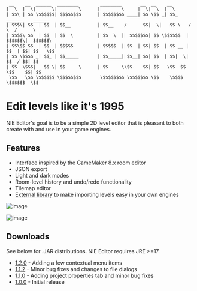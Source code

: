 ```
 __    __  ______  ________        ________       __  __    __                         
|  \  |  \|      \|        \      |        \     |  \|  \  |  \                        
| $$\ | $$ \$$$$$$| $$$$$$$$      | $$$$$$$$ ____| $$ \$$ _| $$_     ______    ______  
| $$$\| $$  | $$  | $$__          | $$__    /      $$|  \|   $$ \   /      \  /      \ 
| $$$$\ $$  | $$  | $$  \         | $$  \  |  $$$$$$$| $$ \$$$$$$  |  $$$$$$\|  $$$$$$\
| $$\$$ $$  | $$  | $$$$$         | $$$$$  | $$  | $$| $$  | $$ __ | $$  | $$| $$   \$$
| $$ \$$$$ _| $$_ | $$_____       | $$_____| $$__| $$| $$  | $$|  \| $$__/ $$| $$      
| $$  \$$$|   $$ \| $$     \      | $$     \\$$    $$| $$   \$$  $$ \$$    $$| $$      
 \$$   \$$ \$$$$$$ \$$$$$$$$       \$$$$$$$$ \$$$$$$$ \$$    \$$$$   \$$$$$$  \$$      
```

# Edit levels like it's 1995

NIE Editor's goal is to be a simple 2D level editor that is pleasant to both create with and use in your game engines.

## Features
* Interface inspired by the GameMaker 8.x room editor
* JSON export
* Light and dark modes
* Room-level history and undo/redo functionality
* Tilemap editor
* [External library](https://github.com/retrogamer500/nie-editor-importer) to make importing levels easy in your own engines

![image](https://github.com/retrogamer500/nie-editor/assets/48998885/90bbf604-db6d-43c8-b47b-7c6fe6f476de)

![image](https://github.com/retrogamer500/nie-editor/assets/48998885/742aa168-92b0-46d3-861b-7f5d9744edbd)


## Downloads

See below for .JAR distributions. NIE Editor requires JRE >=17.

* [1.2.0](https://github.com/retrogamer500/nie-editor/releases/download/1.2.0/nie-editor-1.2.0.zip) - Adding a few contextual menu items
* [1.1.2](https://github.com/retrogamer500/nie-editor/releases/download/1.1.2/nie-editor-1.1.2.zip) - Minor bug fixes and changes to file dialogs
* [1.1.0](https://github.com/retrogamer500/nie-editor/releases/download/1.1.0/nie-editor-1.1.0.zip) - Adding project properties tab and minor bug fixes
* [1.0.0](https://github.com/retrogamer500/nie-editor/releases/download/1.0.0/nie-editor-1.0.0.zip) - Initial release

